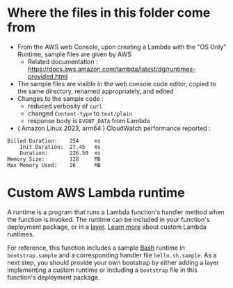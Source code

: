 # Where the files in this folder come from

- From the AWS web Console, upon creating a Lambda with the "OS Only" Runtime, sample files are given by AWS
  - Related documentation : https://docs.aws.amazon.com/lambda/latest/dg/runtimes-provided.html
- The sample files are visible in the web console code editor, copied to the same directory, renamed appropriately, and edited
- Changes to the sample code :
  - reduced verbosity of `curl`
  - changed `Content-type` to `text/plain`
  - response body is `EVENT_DATA` from Lambda
- ( Amazon Linux 2023, arm64 ) CloudWatch performance reported : 

```
Billed Duration:    254     ms
    Init Duration:  27.45   ms
    Duration:       226.50  ms
Memory Size:        128     MB
Max Memory Used:    26      MB
```

# Custom AWS Lambda runtime

A runtime is a program that runs a Lambda function's handler method when the function is invoked. The runtime can be included in your function's deployment package, or in a [layer](https://docs.aws.amazon.com/lambda/latest/dg/configuration-layers.html). [Learn more](https://docs.aws.amazon.com/lambda/latest/dg/runtimes-custom.html) about custom Lambda runtimes.

For reference, this function includes a sample [Bash](https://www.gnu.org/software/bash/) runtime in `bootstrap.sample` and a corresponding handler file `hello.sh.sample`. As a next step, you should provide your own bootstrap by either adding a layer implementing a custom runtime or including a `bootstrap` file in this function's deployment package.
